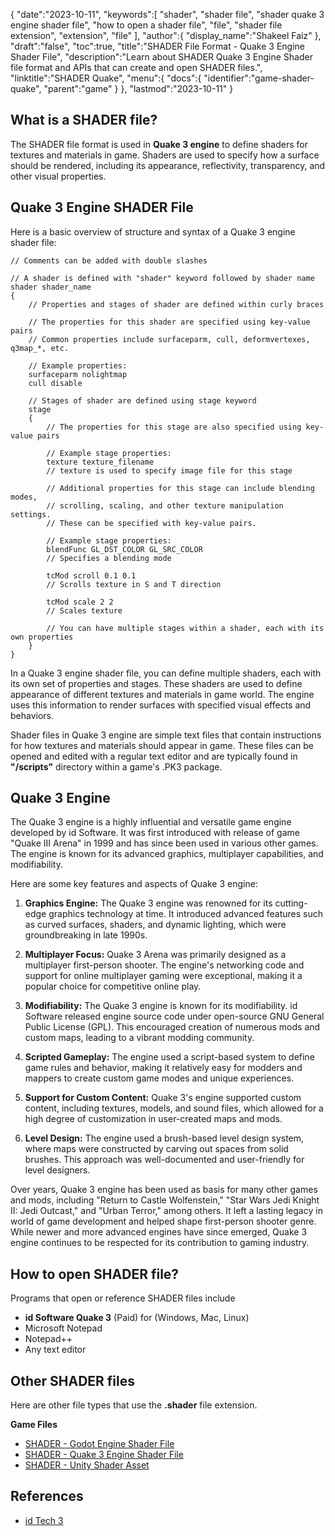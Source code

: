 {
   "date":"2023-10-11",
   "keywords":[
      "shader",
      "shader file",
      "shader quake 3 engine shader file",
      "how to open a shader file",
      "file",
      "shader file extension",
      "extension",
      "file"
   ],
   "author":{
      "display_name":"Shakeel Faiz"
   },
   "draft":"false",
   "toc":true,
   "title":"SHADER File Format - Quake 3 Engine Shader File",
   "description":"Learn about SHADER Quake 3 Engine Shader file format and APIs that can create and open SHADER files.",
   "linktitle":"SHADER Quake",
   "menu":{
      "docs":{
         "identifier":"game-shader-quake",
         "parent":"game"
      }
   },
   "lastmod":"2023-10-11"
}

## What is a SHADER file?

The SHADER file format is used in **Quake 3 engine** to define shaders for textures and materials in game. Shaders are used to specify how a surface should be rendered, including its appearance, reflectivity, transparency, and other visual properties. 

## Quake 3 Engine SHADER File

Here is a basic overview of structure and syntax of a Quake 3 engine shader file:

```Plain Text
// Comments can be added with double slashes

// A shader is defined with "shader" keyword followed by shader name
shader shader_name
{
    // Properties and stages of shader are defined within curly braces

    // The properties for this shader are specified using key-value pairs
    // Common properties include surfaceparm, cull, deformvertexes, q3map_*, etc.

    // Example properties:
    surfaceparm nolightmap
    cull disable

    // Stages of shader are defined using stage keyword
    stage
    {
        // The properties for this stage are also specified using key-value pairs

        // Example stage properties:
        texture texture_filename
        // texture is used to specify image file for this stage

        // Additional properties for this stage can include blending modes,
        // scrolling, scaling, and other texture manipulation settings.
        // These can be specified with key-value pairs.

        // Example stage properties:
        blendFunc GL_DST_COLOR GL_SRC_COLOR
        // Specifies a blending mode

        tcMod scroll 0.1 0.1
        // Scrolls texture in S and T direction

        tcMod scale 2 2
        // Scales texture

        // You can have multiple stages within a shader, each with its own properties
    }
}
```

In a Quake 3 engine shader file, you can define multiple shaders, each with its own set of properties and stages. These shaders are used to define appearance of different textures and materials in game world. The engine uses this information to render surfaces with specified visual effects and behaviors.

Shader files in Quake 3 engine are simple text files that contain instructions for how textures and materials should appear in game. These files can be opened and edited with a regular text editor and are typically found in **"/scripts"** directory within a game's .PK3 package.

## Quake 3 Engine

The Quake 3 engine is a highly influential and versatile game engine developed by id Software. It was first introduced with release of game "Quake III Arena" in 1999 and has since been used in various other games. The engine is known for its advanced graphics, multiplayer capabilities, and modifiability.

Here are some key features and aspects of Quake 3 engine:

1.  **Graphics Engine:** The Quake 3 engine was renowned for its cutting-edge graphics technology at time. It introduced advanced features such as curved surfaces, shaders, and dynamic lighting, which were groundbreaking in late 1990s.
    
2.  **Multiplayer Focus:** Quake 3 Arena was primarily designed as a multiplayer first-person shooter. The engine's networking code and support for online multiplayer gaming were exceptional, making it a popular choice for competitive online play.
    
3.  **Modifiability:** The Quake 3 engine is known for its modifiability. id Software released engine source code under open-source GNU General Public License (GPL). This encouraged creation of numerous mods and custom maps, leading to a vibrant modding community.
    
4.  **Scripted Gameplay:** The engine used a script-based system to define game rules and behavior, making it relatively easy for modders and mappers to create custom game modes and unique experiences.
    
5.  **Support for Custom Content:** Quake 3's engine supported custom content, including textures, models, and sound files, which allowed for a high degree of customization in user-created maps and mods.
    
6.  **Level Design:** The engine used a brush-based level design system, where maps were constructed by carving out spaces from solid brushes. This approach was well-documented and user-friendly for level designers.


Over years, Quake 3 engine has been used as basis for many other games and mods, including "Return to Castle Wolfenstein," "Star Wars Jedi Knight II: Jedi Outcast," and "Urban Terror," among others. It left a lasting legacy in world of game development and helped shape first-person shooter genre. While newer and more advanced engines have since emerged, Quake 3 engine continues to be respected for its contribution to gaming industry.

## How to open SHADER file?

Programs that open or reference SHADER files include

- **id Software Quake 3** (Paid) for (Windows, Mac, Linux)
- Microsoft Notepad
- Notepad++
- Any text editor

## Other SHADER files

Here are other file types that use the **.shader** file extension.

**Game Files**
- [SHADER - Godot Engine Shader File](/game/shader-godot/)
- [SHADER - Quake 3 Engine Shader File](/game/shader-quake/)
- [SHADER - Unity Shader Asset](/game/shader-unity/)

## References
- [id Tech 3](https://en.wikipedia.org/wiki/Id_Tech_3)
